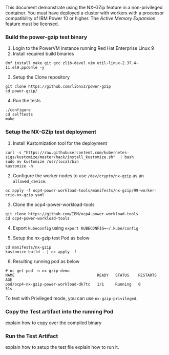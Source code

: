 This document demonstrate using the NX-GZip feature in a non-privileged container. You must have deployed a cluster with workers with a processor compatibility of IBM Power 10 or higher. The *Active Memory Expansion* feature must be licensed.

### Build the power-gzip test binary

1. Login to the PowerVM instance running Red Hat Enterprise Linux 9
2. Install required build binaries

```
dnf install make git gcc zlib-devel vim util-linux-2.37.4-11.el9.ppc64le -y
```

3. Setup the Clone repository 

```
git clone https://github.com/libnxz/power-gzip
cd power-gzip/
```

4. Run the tests 

```
./configure 
cd selftests
make
```

### Setup the NX-GZip test deployment

1. Install Kustomization tool for the deployment 

```
curl -s "https://raw.githubusercontent.com/kubernetes-sigs/kustomize/master/hack/install_kustomize.sh"  | bash
sudo mv kustomize /usr/local/bin
kustomize -h
```

2. Configure the worker nodes to use `/dev/crypto/nx-gzip` as an `allowed_device`.

```
oc apply -f ocp4-power-workload-tools/manifests/nx-gzip/99-worker-crio-nx-gzip.yaml
```

3. Clone the ocp4-power-workload-tools

```
git clone https://github.com/IBM/ocp4-power-workload-tools
cd ocp4-power-workload-tools
```

4. Export `kubeconfig` using `export KUBECONFIG=~/.kube/config`

5. Setup the nx-gzip test Pod as below 

```
cd manifests/nx-gzip
kustomize build . | oc apply -f - 
```

6. Resulting running pod as below 

```
# oc get pod -n nx-gzip-demo
NAME                                    READY   STATUS    RESTARTS   AGE
pod/ocp4-nx-gzip-power-workload-dk7tc   1/1     Running   0          51s
```

To test with Privileged mode, you can use `nx-gzip-privileged`.

### Copy the Test artifact into the running Pod

explain how to copy over the compiled binary

### Run the Test Artifact

explain how to setup the test file
explain how to run it.